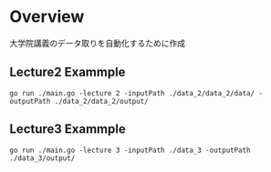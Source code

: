 # Overview
大学院講義のデータ取りを自動化するために作成

## Lecture2 Exammple
```
go run ./main.go -lecture 2 -inputPath ./data_2/data_2/data/ -outputPath ./data_2/data_2/output/
```

## Lecture3 Exammple
```
go run ./main.go -lecture 3 -inputPath ./data_3 -outputPath ./data_3/output/
```




